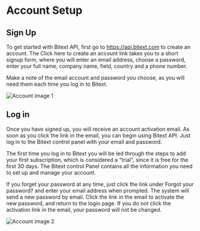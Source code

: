 # Account Setup

## Sign Up

To get started with Bitext API, first go to https://api.bitext.com to create an account. The Click here to create an account link takes you to a short signup form, where you will enter an email address, choose a password, enter your full name, company name, field, country and a phone number.

Make a note of the email account and password you choose, as you will need them each time you log in to Bitext.

<img alt="Account image 1" src="/images/account-1.png" />

## Log in

Once you have signed up, you will receive an account activation email. As soon as you click the link in the email, you can begin using Bitext API. Just log in to the Bitext control panel with your email and password.

The first time you log in to Bitext you will be led through the steps to add your first subscription, which is considered a "trial", since it is free for the first 30 days. The Bitext control Panel contains all the information you need to set up and manage your account.

If you forget your password at any time, just click the link under Forgot your password? and enter your email address when prompted. The system will send a new password by email. Click the link in the email to activate the new password, and return to the login page. If you do not click the activation link in the email, your password will not be changed.

<img alt="Account image 2" src="/images/account-2.png" />
